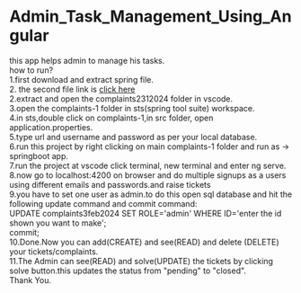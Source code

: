 # Admin_Task_Management_Using_Angular
this app helps admin to manage his tasks.<br>
how to run?<br>
1.first download and extract spring file.<br>
2. the second file link is <a href="https://drive.google.com/file/d/15uX3FHATzdp0qRIpf2FMSQFJzpqzZrEu/view">click here</a><br>
2.extract and open the complaints2312024 folder in vscode.<br>
3.open the complaints-1 folder in sts(spring tool suite) workspace.<br>
4.in sts,double click on complaints-1,in src folder, open application.properties.<br>
5.type url and username and password as per your local database.<br>
6.run this project by right clicking on main complaints-1 folder and run as -> springboot app.<br>
7.run the project at vscode click terminal, new terminal and enter ng serve.<br>
8.now go to localhost:4200 on browser and do multiple signups as a users using different emails and passwords.and raise tickets<br>
9.you have to set one user as admin.to do this open sql database and hit the following update command and commit command:<br>
UPDATE complaints3feb2024 SET ROLE='admin' WHERE ID='enter the id shown you want to make';<br>
commit;<br>
10.Done.Now you can add(CREATE) and see(READ) and delete (DELETE) your tickets/complaints.<br>
11.The Admin can see(READ) and solve(UPDATE) the tickets by clicking solve button.this updates the status from "pending" to "closed".<br>
Thank You.
